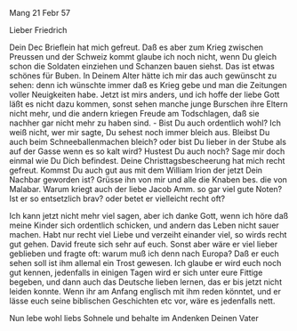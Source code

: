  Mang 21 Febr 57

Lieber Friedrich

Dein Dec Brieflein hat mich gefreut. Daß es aber zum Krieg zwischen Preussen und der Schweiz kommt glaube ich noch nicht, wenn Du gleich schon die Soldaten einziehen und Schanzen bauen siehst. Das ist etwas schönes für Buben. In Deinem Alter hätte ich mir das auch gewünscht zu sehen: denn ich wünschte immer daß es Krieg gebe und man die Zeitungen voller Neuigkeiten habe. Jetzt ist mirs anders, und ich hoffe der liebe Gott läßt es nicht dazu kommen, sonst sehen manche junge Burschen ihre Eltern nicht mehr, und die andern kriegen Freude am Todschlagen, daß sie nachher gar nicht mehr zu haben sind. - Bist Du auch ordentlich wohl? Ich weiß nicht, wer mir sagte, Du sehest noch immer bleich aus. Bleibst Du auch beim Schneeballenmachen bleich? oder bist Du lieber in der Stube als auf der Gasse wenn es so kalt wird? Hustest Du auch noch? Sage mir doch einmal wie Du Dich befindest. 
Deine Christtagsbescheerung hat mich recht gefreut. Kommst Du auch gut aus mit dem William Irion der jetzt Dein Nachbar geworden ist? Grüsse ihn von mir und alle die Knaben bes. die von Malabar. Warum kriegt auch der liebe Jacob Amm. so gar viel gute Noten? Ist er so entsetzlich brav? oder betet er vielleicht recht oft?

Ich kann jetzt nicht mehr viel sagen, aber ich danke Gott, wenn ich höre daß meine Kinder sich ordentlich schicken, und andern das Leben nicht sauer machen. Habt nur recht viel Liebe und verzeiht einander viel, so wirds recht gut gehen. David freute sich sehr auf euch. Sonst aber wäre er viel lieber geblieben und fragte oft: warum muß ich denn nach Europa? Daß er euch sehen soll ist ihm allemal ein Trost gewesen. Ich glaube er wird euch noch gut kennen, jedenfalls in einigen Tagen wird er sich unter eure Fittige begeben, und dann auch das Deutsche lieben lernen, das er bis jetzt nicht leiden konnte. Wenn ihr am Anfang englisch mit ihm reden könntet, und er lässe euch seine biblischen Geschichten etc vor, wäre es jedenfalls nett.

Nun lebe wohl liebs Sohnele und behalte im Andenken
 Deinen Vater

